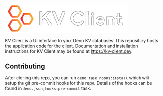 <picture>
  <source media="(prefers-color-scheme: dark)" srcset="./img/logo_stroked.png">
  <source media="(prefers-color-scheme: light)" srcset="./static/logo.png">
  <img alt="KV Client logo" src="./img/logo_stroked.png" width="400">
</picture>

KV Client is a UI interface to your Deno KV databases. This repository hosts the application code
for the client. Documentation and installation instructions for KV Client may be found at
https://kv-client.dev.

## Contributing

After cloning this repo, you can run `deno task hooks:install` which will setup the git pre-commit
hooks for this repo. Details of the hooks can be found in `deno.json`, `hooks:pre-commit` task.

